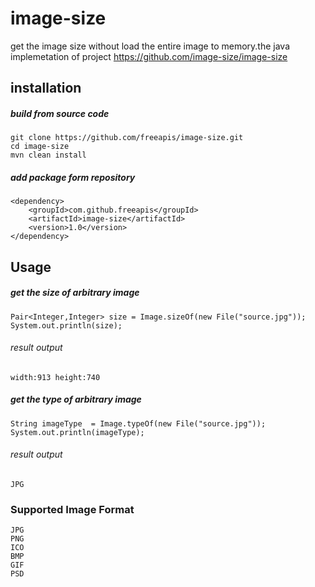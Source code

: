 # image-size
get the image size without load the entire image to memory.the java implemetation of project https://github.com/image-size/image-size

## installation
##### build from source code
```
git clone https://github.com/freeapis/image-size.git
cd image-size
mvn clean install
```
##### add package form repository
```
<dependency>
    <groupId>com.github.freeapis</groupId>
    <artifactId>image-size</artifactId>
    <version>1.0</version>
</dependency>
```
## Usage
##### get the size of arbitrary image
```
Pair<Integer,Integer> size = Image.sizeOf(new File("source.jpg"));
System.out.println(size);
```
###### result output
```$xslt
width:913 height:740
```
##### get the type of arbitrary image
```$xslt
String imageType  = Image.typeOf(new File("source.jpg"));
System.out.println(imageType);
```
###### result output
```$xslt
JPG
```
### Supported Image Format
```$xslt
JPG
PNG
ICO
BMP
GIF
PSD
```
